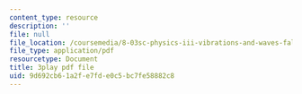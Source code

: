 ```yaml
---
content_type: resource
description: ''
file: null
file_location: /coursemedia/8-03sc-physics-iii-vibrations-and-waves-fall-2016/9d692cb61a2fe7fde0c5bc7fe58882c8_VGAlyJ7e0IQ.pdf
file_type: application/pdf
resourcetype: Document
title: 3play pdf file
uid: 9d692cb6-1a2f-e7fd-e0c5-bc7fe58882c8
---
```

